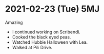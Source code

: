 # 2021-02-23 (Tue) 5MJ

Amazing

- I continued working on Scribendi.
- Cooked the black eyed peas.
- Watched Hubbie Halloween with Lea.
- Walked at Pili Drive.

